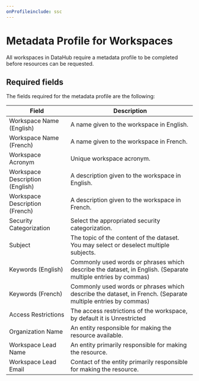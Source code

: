 ```yaml
---
onProfileinclude: ssc
---
```


# Metadata Profile for Workspaces

All workspaces in DataHub require a metadata profile to be completed before resources can be requested.

## Required fields

The fields required for the metadata profile are the following:


| Field | Description |
|-------|-------------|
|Workspace Name (English)|A name given to the workspace in English.|
|Workspace Name (French)|A name given to the workspace in French.|
|Workspace Acronym|Unique workspace acronym.|
|Workspace Description (English)|A description given to the workspace in English.|
|Workspace Description (French)|A description given to the workspace in French.|
|Security Categorization|Select the appropriated security categorization.|
|Subject|The topic of the content of the dataset. You may select or deselect multiple subjects.|
|Keywords (English)|Commonly used words or phrases which describe the dataset, in English. (Separate multiple entries by commas)|
|Keywords (French)|Commonly used words or phrases which describe the dataset, in French. (Separate multiple entries by commas)|
|Access Restrictions|The access restrictions of the workspace, by default it is Unrestricted|
|Organization Name|An entity responsible for making the resource available.|
|Workspace Lead Name|An entity primarily responsible for making the resource.|
|Workspace Lead Email|Contact of the entity primarily responsible for making the resource.|